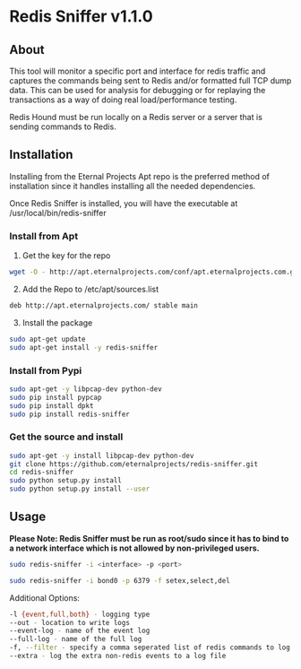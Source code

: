 # Redis Sniffer v1.1.0

## About

This tool will monitor a specific port and interface for redis traffic and captures the commands being sent to Redis and/or formatted full TCP dump data.  This can be used for analysis for debugging or for replaying the transactions as a way of doing real load/performance testing.

Redis Hound must be run locally on a Redis server or a server that is sending commands to Redis.

## Installation
Installing from the Eternal Projects Apt repo is the preferred method of installation since it handles installing all the needed dependencies.

Once Redis Sniffer is installed, you will have the executable at /usr/local/bin/redis-sniffer

### Install from Apt
1. Get the key for the repo
```bash
wget -O - http://apt.eternalprojects.com/conf/apt.eternalprojects.com.gpg.key|apt-key add -
```
2. Add the Repo to /etc/apt/sources.list
```bash
deb http://apt.eternalprojects.com/ stable main
```
3. Install the package
```bash
sudo apt-get update
sudo apt-get install -y redis-sniffer
```

### Install from Pypi
```bash
sudo apt-get -y libpcap-dev python-dev
sudo pip install pypcap
sudo pip install dpkt
sudo pip install redis-sniffer
```

### Get the source and install

```bash
sudo apt-get -y install libpcap-dev python-dev
git clone https://github.com/eternalprojects/redis-sniffer.git
cd redis-sniffer
sudo python setup.py install
sudo python setup.py install --user
```


## Usage

**Please Note: Redis Sniffer must be run as root/sudo since it has to bind to a network interface which is not allowed by non-privileged users.**
```bash
sudo redis-sniffer -i <interface> -p <port>

sudo redis-sniffer -i bond0 -p 6379 -f setex,select,del
```
Additional Options:
```bash
-l {event,full,both} - logging type
--out - location to write logs
--event-log - name of the event log
--full-log - name of the full log
-f, --filter - specify a comma seperated list of redis commands to log
--extra - log the extra non-redis events to a log file
```
